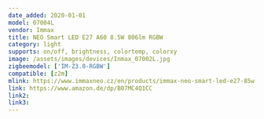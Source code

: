 ```yaml
---
date_added: 2020-01-01
model: 07004L
vendor: Immax
title: NEO Smart LED E27 A60 8.5W 806lm RGBW
category: light
supports: on/off, brightness, colortemp, colorxy
image: /assets/images/devices/Inmax_07002L.jpg
zigbeemodel: ['IM-Z3.0-RGBW']
compatible: [z2m]
mlink: https://www.immaxneo.cz/en/products/immax-neo-smart-led-e27-85w-color-dimmable-zigbee-3-0/
link: https://www.amazon.de/dp/B07MC4Q1CC
link2: 
link3: 
---
```

